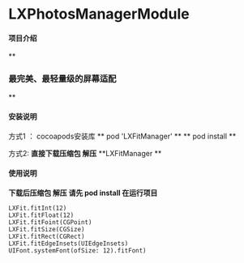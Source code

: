 # LXPhotosManagerModule

#### 项目介绍
 **

### 最完美、最轻量级的屏幕适配
** 

#### 安装说明
方式1 ： cocoapods安装库 
        ** pod 'LXFitManager' **
        ** pod install ** 

方式2:   **直接下载压缩包 解压**    **LXFitManager **   

#### 使用说明
 **下载后压缩包 解压   请先 pod install  在运行项目** 
  
```
LXFit.fitInt(12)
LXFit.fitFloat(12)
LXFit.fitFoint(CGPoint)
LXFit.fitSize(CGSize)
LXFit.fitRect(CGRect)
LXFit.fitEdgeInsets(UIEdgeInsets)
UIFont.systemFont(ofSize: 12).fitFont)

```

